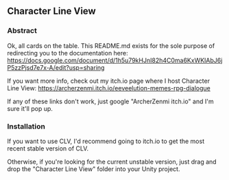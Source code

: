 ## Character Line View


### Abstract
Ok, all cards on the table. This README.md exists for the sole purpose of redirecting you to the documentation here: https://docs.google.com/document/d/1h5u79kHJnI82h4C0ma6KxWKIAbJ6jP5zzPjsd7e7x-A/edit?usp=sharing

If you want more info, check out my itch.io page where I host Character Line View: https://archerzenmi.itch.io/eeveelution-memes-rpg-dialogue

If any of these links don't work, just google "ArcherZenmi itch.io" and I'm sure it'll pop up.


### Installation
If you want to use CLV, I'd recommend going to itch.io to get the most recent stable version of CLV.

Otherwise, if you're looking for the current unstable version, just drag and drop the "Character Line View" folder into your Unity project.